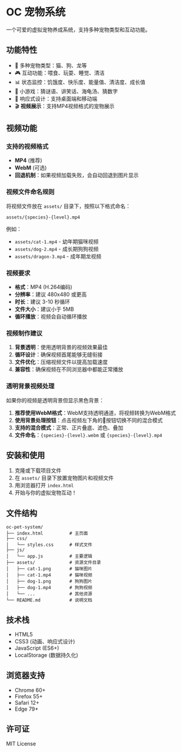 # OC 宠物系统

一个可爱的虚拟宠物养成系统，支持多种宠物类型和互动功能。

## 功能特性

- 🐾 多种宠物类型：猫、狗、龙等
- 🎮 互动功能：喂食、玩耍、睡觉、清洁
- 📊 状态监控：饥饿度、快乐度、能量值、清洁度、成长值
- 🎯 小游戏：猜谜语、讲笑话、海龟汤、猜数字
- 📱 响应式设计：支持桌面端和移动端
- 🎬 **视频展示**：支持MP4视频格式的宠物展示

## 视频功能

### 支持的视频格式
- **MP4** (推荐)
- **WebM** (可选)
- **回退机制**：如果视频加载失败，会自动回退到图片显示

### 视频文件命名规则
将视频文件放在 `assets/` 目录下，按照以下格式命名：
```
assets/{species}-{level}.mp4
```

例如：
- `assets/cat-1.mp4` - 幼年期猫咪视频
- `assets/dog-2.mp4` - 成长期狗狗视频
- `assets/dragon-3.mp4` - 成年期龙视频

### 视频要求
- **格式**：MP4 (H.264编码)
- **分辨率**：建议 480x480 或更高
- **时长**：建议 3-10 秒循环
- **文件大小**：建议小于 5MB
- **循环播放**：视频会自动循环播放

### 视频制作建议
1. **背景透明**：使用透明背景的视频效果最佳
2. **循环设计**：确保视频首尾能够无缝衔接
3. **文件优化**：压缩视频文件以提高加载速度
4. **兼容性**：确保视频在不同浏览器中都能正常播放

### 透明背景视频处理
如果你的视频是透明背景但显示黑色背景：
1. **推荐使用WebM格式**：WebM支持透明通道，将视频转换为WebM格式
2. **使用背景处理按钮**：点击视频左下角的🎨按钮切换不同的混合模式
3. **支持的混合模式**：正常、正片叠底、滤色、叠加
4. **文件命名**：`{species}-{level}.webm` 或 `{species}-{level}.mp4`

## 安装和使用

1. 克隆或下载项目文件
2. 在 `assets/` 目录下放置宠物图片和视频文件
3. 用浏览器打开 `index.html`
4. 开始与你的虚拟宠物互动！

## 文件结构

```
oc-pet-system/
├── index.html          # 主页面
├── css/
│   └── styles.css      # 样式文件
├── js/
│   └── app.js          # 主要逻辑
├── assets/             # 资源文件目录
│   ├── cat-1.png       # 猫咪图片
│   ├── cat-1.mp4       # 猫咪视频
│   ├── dog-1.png       # 狗狗图片
│   ├── dog-1.mp4       # 狗狗视频
│   └── ...             # 其他资源
└── README.md           # 说明文档
```

## 技术栈

- HTML5
- CSS3 (动画、响应式设计)
- JavaScript (ES6+)
- LocalStorage (数据持久化)

## 浏览器支持

- Chrome 60+
- Firefox 55+
- Safari 12+
- Edge 79+

## 许可证

MIT License

